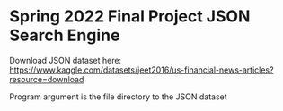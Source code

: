 # Spring 2022 Final Project JSON Search Engine
Download JSON dataset here: https://www.kaggle.com/datasets/jeet2016/us-financial-news-articles?resource=download

Program argument is the file directory to the JSON dataset
